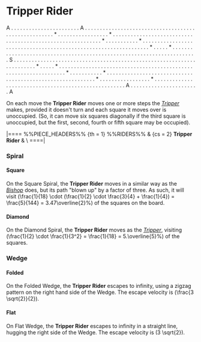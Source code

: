 # Tripper Rider

<div class = "movement">
A . . . . . . . . . . . . . . . . . . . . . . . A
. . . . . . . . . . . . . . . . . . . . . . . . .
. . . . . . . . . . . . . . . . . . . . . . . . .
. . . * . . . . . . . . . . . . . . . . . * . . .
. . . . . . . . . . . . . . . . . . . . . . . . .
. . . . . . . . . . . . . . . . . . . . . . . . .
. . . . . . * . . . . . . . . . . . * . . . . . .
. . . . . . . . . . . . . . . . . . . . . . . . .
. . . . . . . . . . . . . . . . . . . . . . . . .
. . . . . . . . . * . . . . . * . . . . . . . . .
. . . . . . . . . . . . . . . . . . . . . . . . .
. . . . . . . . . . . . . . . . . . . . . . . . .
. . . . . . . . . . . . S . . . . . . . . . . . .
. . . . . . . . . . . . . . . . . . . . . . . . .
. . . . . . . . . . . . . . . . . . . . . . . . .
. . . . . . . . . * . . . . . * . . . . . . . . .
. . . . . . . . . . . . . . . . . . . . . . . . .
. . . . . . . . . . . . . . . . . . . . . . . . .
. . . . . . * . . . . . . . . . . . * . . . . . .
. . . . . . . . . . . . . . . . . . . . . . . . .
. . . . . . . . . . . . . . . . . . . . . . . . .
. . . * . . . . . . . . . . . . . . . . . * . . .
. . . . . . . . . . . . . . . . . . . . . . . . .
. . . . . . . . . . . . . . . . . . . . . . . . .
A . . . . . . . . . . . . . . . . . . . . . . . A
</div>

On each move the **Tripper Rider** moves one or more steps the
[*Tripper*](tripper.html) makes, provided it doesn't turn
and each square it moves over is unoccupied. (So, it can
move six squares diagonally if the third square is unoccupied,
but the first, second, fourth or fifth square may be occupied).

|====
%%PIECE_HEADERS%%
  {th = 1}  %%RIDERS%%
& {cs = 2}  **Tripper Rider**
&           \\
====|

### Spiral

#### Square

On the Square Spiral, the **Tripper Rider** moves in a similar way as the
[*Bishop*](bishop.html) does, but its path "blown up" by a factor
of three. As such, it will visit
\(\frac{1}{18} \cdot (\frac{1}{2} \cdot \frac{3}{4} + \frac{1}{4}) =
  \frac{5}{144} = 3.47\overline{2}\%\)
of the squares on the board.

#### Diamond

On the Diamond Spiral, the **Tripper Rider** moves as the
[*Tripper*](tripper.html), visiting
\(\frac{1}{2} \cdot \frac{1}{3^2} = \frac{1}{18} = 5.\overline{5}\%\)
of the squares.

### Wedge

#### Folded

On the Folded Wedge, the **Tripper Rider** escapes to infinity, using
a zigzag pattern on the right hand side of the Wedge.
The escape velocity is \(\frac{3 \sqrt{2}}{2}\).

#### Flat

On Flat Wedge, the **Tripper Rider** escapes
to infinity in a straight line, hugging the right side of the Wedge.
The escape velocity is \(3 \sqrt{2}\).
